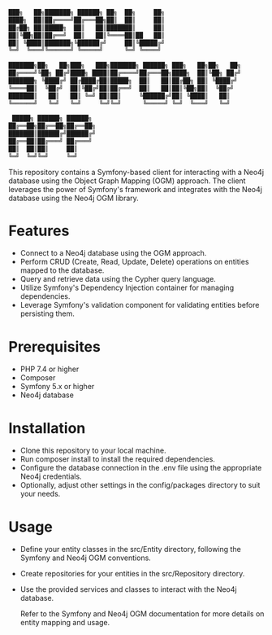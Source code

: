 ```bash
███╗   ██╗███████╗ ██████╗ ██╗  ██╗     ██╗                     
████╗  ██║██╔════╝██╔═══██╗██║  ██║     ██║                     
██╔██╗ ██║█████╗  ██║   ██║███████║     ██║                     
██║╚██╗██║██╔══╝  ██║   ██║╚════██║██   ██║                     
██║ ╚████║███████╗╚██████╔╝     ██║╚█████╔╝                     
╚═╝  ╚═══╝╚══════╝ ╚═════╝      ╚═╝ ╚════╝                      
                                                                
███████╗██╗   ██╗███╗   ███╗███████╗ ██████╗ ███╗   ██╗██╗   ██╗
██╔════╝╚██╗ ██╔╝████╗ ████║██╔════╝██╔═══██╗████╗  ██║╚██╗ ██╔╝
███████╗ ╚████╔╝ ██╔████╔██║█████╗  ██║   ██║██╔██╗ ██║ ╚████╔╝ 
╚════██║  ╚██╔╝  ██║╚██╔╝██║██╔══╝  ██║   ██║██║╚██╗██║  ╚██╔╝  
███████║   ██║   ██║ ╚═╝ ██║██║     ╚██████╔╝██║ ╚████║   ██║   
╚══════╝   ╚═╝   ╚═╝     ╚═╝╚═╝      ╚═════╝ ╚═╝  ╚═══╝   ╚═╝   
                                                                
 █████╗ ██████╗ ██████╗                                         
██╔══██╗██╔══██╗██╔══██╗                                        
███████║██████╔╝██████╔╝                                        
██╔══██║██╔═══╝ ██╔═══╝                                         
██║  ██║██║     ██║                                             
╚═╝  ╚═╝╚═╝     ╚═╝                
```
This repository contains a Symfony-based client for interacting with a Neo4j database using the Object Graph Mapping (OGM) approach. The client leverages the power of Symfony's framework and integrates with the Neo4j database using the Neo4j OGM library.

# Features

   - Connect to a Neo4j database using the OGM approach.
   - Perform CRUD (Create, Read, Update, Delete) operations on entities mapped to the database.
   - Query and retrieve data using the Cypher query language.
   - Utilize Symfony's Dependency Injection container for managing dependencies.
   - Leverage Symfony's validation component for validating entities before persisting them.

# Prerequisites

   - PHP 7.4 or higher
   - Composer
   - Symfony 5.x or higher
   - Neo4j database

# Installation

   - Clone this repository to your local machine.
   - Run composer install to install the required dependencies.
   - Configure the database connection in the .env file using the appropriate Neo4j credentials.
   - Optionally, adjust other settings in the config/packages directory to suit your needs.

# Usage

  - Define your entity classes in the src/Entity directory, following the Symfony and Neo4j OGM conventions.
  - Create repositories for your entities in the src/Repository directory.
  - Use the provided services and classes to interact with the Neo4j database.

    Refer to the Symfony and Neo4j OGM documentation for more details on entity mapping and usage.
